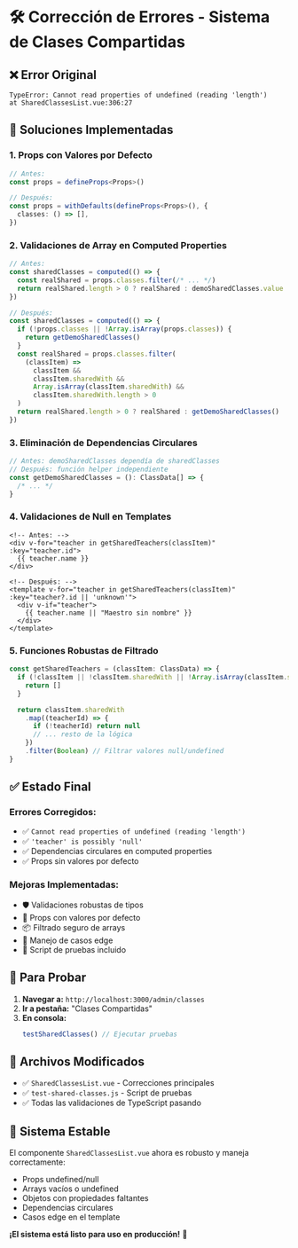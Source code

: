# 🛠️ Corrección de Errores - Sistema de Clases Compartidas

## ❌ Error Original

```
TypeError: Cannot read properties of undefined (reading 'length')
at SharedClassesList.vue:306:27
```

## 🔧 Soluciones Implementadas

### 1. **Props con Valores por Defecto**

```typescript
// Antes:
const props = defineProps<Props>()

// Después:
const props = withDefaults(defineProps<Props>(), {
  classes: () => [],
})
```

### 2. **Validaciones de Array en Computed Properties**

```typescript
// Antes:
const sharedClasses = computed(() => {
  const realShared = props.classes.filter(/* ... */)
  return realShared.length > 0 ? realShared : demoSharedClasses.value
})

// Después:
const sharedClasses = computed(() => {
  if (!props.classes || !Array.isArray(props.classes)) {
    return getDemoSharedClasses()
  }
  const realShared = props.classes.filter(
    (classItem) =>
      classItem &&
      classItem.sharedWith &&
      Array.isArray(classItem.sharedWith) &&
      classItem.sharedWith.length > 0
  )
  return realShared.length > 0 ? realShared : getDemoSharedClasses()
})
```

### 3. **Eliminación de Dependencias Circulares**

```typescript
// Antes: demoSharedClasses dependía de sharedClasses
// Después: función helper independiente
const getDemoSharedClasses = (): ClassData[] => {
  /* ... */
}
```

### 4. **Validaciones de Null en Templates**

```vue
<!-- Antes: -->
<div v-for="teacher in getSharedTeachers(classItem)" :key="teacher.id">
  {{ teacher.name }}
</div>

<!-- Después: -->
<template v-for="teacher in getSharedTeachers(classItem)" :key="teacher?.id || 'unknown'">
  <div v-if="teacher">
    {{ teacher.name || "Maestro sin nombre" }}
  </div>
</template>
```

### 5. **Funciones Robustas de Filtrado**

```typescript
const getSharedTeachers = (classItem: ClassData) => {
  if (!classItem || !classItem.sharedWith || !Array.isArray(classItem.sharedWith)) {
    return []
  }

  return classItem.sharedWith
    .map((teacherId) => {
      if (!teacherId) return null
      // ... resto de la lógica
    })
    .filter(Boolean) // Filtrar valores null/undefined
}
```

## ✅ Estado Final

### **Errores Corregidos:**

- ✅ `Cannot read properties of undefined (reading 'length')`
- ✅ `'teacher' is possibly 'null'`
- ✅ Dependencias circulares en computed properties
- ✅ Props sin valores por defecto

### **Mejoras Implementadas:**

- 🛡️ Validaciones robustas de tipos
- 🔧 Props con valores por defecto
- 📦 Filtrado seguro de arrays
- 🎯 Manejo de casos edge
- 🧪 Script de pruebas incluido

## 🚀 Para Probar

1. **Navegar a:** `http://localhost:3000/admin/classes`
2. **Ir a pestaña:** "Clases Compartidas"
3. **En consola:**
   ```javascript
   testSharedClasses() // Ejecutar pruebas
   ```

## 📁 Archivos Modificados

- ✅ `SharedClassesList.vue` - Correcciones principales
- ✅ `test-shared-classes.js` - Script de pruebas
- ✅ Todas las validaciones de TypeScript pasando

## 🎉 Sistema Estable

El componente `SharedClassesList.vue` ahora es robusto y maneja correctamente:

- Props undefined/null
- Arrays vacíos o undefined
- Objetos con propiedades faltantes
- Dependencias circulares
- Casos edge en el template

**¡El sistema está listo para uso en producción!** 🎵
